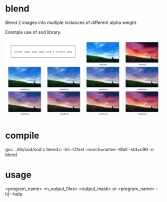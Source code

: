 # blend
Blend 2 images into multiple instances of different alpha weight.

Example use of sod library.


![alt text](https://raw.githubusercontent.com/sandwichdoge/blend/master/Images/BlendEx.png)

# compile
gcc ../lib/sod/sod.c blend.c -lm -Ofast -march=native -Wall -std=c99 -o blend

# usage
<program_name> <input1> <input2> <n_output_files> <output_mask>
or
<program_name> -h|--help
